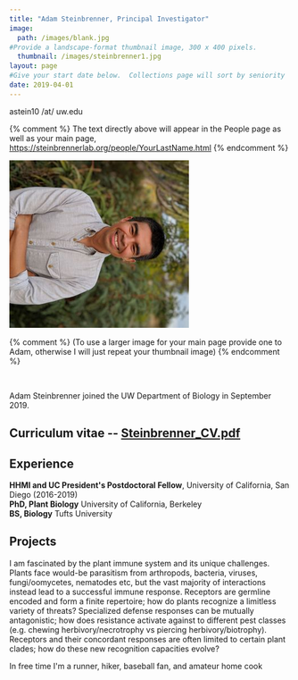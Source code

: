 ```yaml
---
title: "Adam Steinbrenner, Principal Investigator"
image: 
  path: /images/blank.jpg
#Provide a landscape-format thumbnail image, 300 x 400 pixels.
  thumbnail: /images/steinbrenner1.jpg
layout: page
#Give your start date below.  Collections page will sort by seniority
date: 2019-04-01
---
```


astein10 /at/ uw.edu

{% comment %}
The text directly above will appear in the People page as well as your main page, https://steinbrennerlab.org/people/YourLastName.html
{% endcomment %}


<img src="/images/steinbrenner2.jpg" class="align-left" alt="">

{% comment %}
(To use a larger image for your main page provide one to Adam, otherwise I will just repeat your thumbnail image)
{% endcomment %}


<BR CLEAR="left">

Adam Steinbrenner joined the UW Department of Biology in September 2019.

## Curriculum vitae -- <a href="https://github.com/steinbrennerlab/cv/raw/master/Steinbrenner_CV.pdf"> Steinbrenner_CV.pdf</a>

## Experience
**HHMI and UC President's Postdoctoral Fellow**, University of California, San Diego (2016-2019) <br>
**PhD, Plant Biology** University of California, Berkeley <br>
**BS, Biology** Tufts University

## Projects

I am fascinated by the plant immune system and its unique challenges.  Plants face would-be parasitism from arthropods, bacteria, viruses, fungi/oomycetes, nematodes etc, but the vast majority of interactions instead lead to a successful immune response.  Receptors are germline encoded and form a finite repertoire; how do plants recognize a limitless variety of threats?  Specialized defense responses can be mutually antagonistic; how does resistance activate against to different pest classes (e.g. chewing herbivory/necrotrophy vs piercing herbivory/biotrophy).  Receptors and their concordant responses are often limited to certain plant clades; how do these new recognition capacities evolve?

In free time I'm a runner, hiker, baseball fan, and amateur home cook
